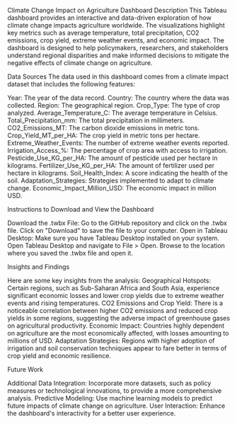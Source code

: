 Climate Change Impact on Agriculture Dashboard
Description
This Tableau dashboard provides an interactive and data-driven exploration of how climate change impacts agriculture worldwide. The visualizations highlight key metrics such as average temperature, total precipitation, CO2 emissions, crop yield, extreme weather events, and economic impact. The dashboard is designed to help policymakers, researchers, and stakeholders understand regional disparities and make informed decisions to mitigate the negative effects of climate change on agriculture.

Data Sources
The data used in this dashboard comes from a climate impact dataset that includes the following features:

Year: The year of the data record.
Country: The country where the data was collected.
Region: The geographical region.
Crop_Type: The type of crop analyzed.
Average_Temperature_C: The average temperature in Celsius.
Total_Precipitation_mm: The total precipitation in millimeters.
CO2_Emissions_MT: The carbon dioxide emissions in metric tons.
Crop_Yield_MT_per_HA: The crop yield in metric tons per hectare.
Extreme_Weather_Events: The number of extreme weather events reported.
Irrigation_Access_%: The percentage of crop area with access to irrigation.
Pesticide_Use_KG_per_HA: The amount of pesticide used per hectare in kilograms.
Fertilizer_Use_KG_per_HA: The amount of fertilizer used per hectare in kilograms.
Soil_Health_Index: A score indicating the health of the soil.
Adaptation_Strategies: Strategies implemented to adapt to climate change.
Economic_Impact_Million_USD: The economic impact in million USD.

Instructions to Download and View the Dashboard

Download the .twbx File:
Go to the GitHub repository and click on the .twbx file.
Click on "Download" to save the file to your computer.
Open in Tableau Desktop:
Make sure you have Tableau Desktop installed on your system.
Open Tableau Desktop and navigate to File > Open.
Browse to the location where you saved the .twbx file and open it.

Insights and Findings

Here are some key insights from the analysis:
Geographical Hotspots: Certain regions, such as Sub-Saharan Africa and South Asia, experience significant economic losses and lower crop yields due to extreme weather events and rising temperatures.
CO2 Emissions and Crop Yield: There is a noticeable correlation between higher CO2 emissions and reduced crop yields in some regions, suggesting the adverse impact of greenhouse gases on agricultural productivity.
Economic Impact: Countries highly dependent on agriculture are the most economically affected, with losses amounting to millions of USD.
Adaptation Strategies: Regions with higher adoption of irrigation and soil conservation techniques appear to fare better in terms of crop yield and economic resilience.

Future Work

Additional Data Integration: Incorporate more datasets, such as policy measures or technological innovations, to provide a more comprehensive analysis.
Predictive Modeling: Use machine learning models to predict future impacts of climate change on agriculture.
User Interaction: Enhance the dashboard's interactivity for a better user experience.
